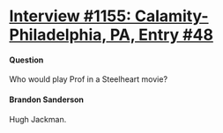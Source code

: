 # [Interview #1155: Calamity-Philadelphia, PA, Entry #48](https://www.theoryland.com/intvmain.php?i=1155#48)

#### Question

Who would play Prof in a Steelheart movie?

#### Brandon Sanderson

Hugh Jackman.

